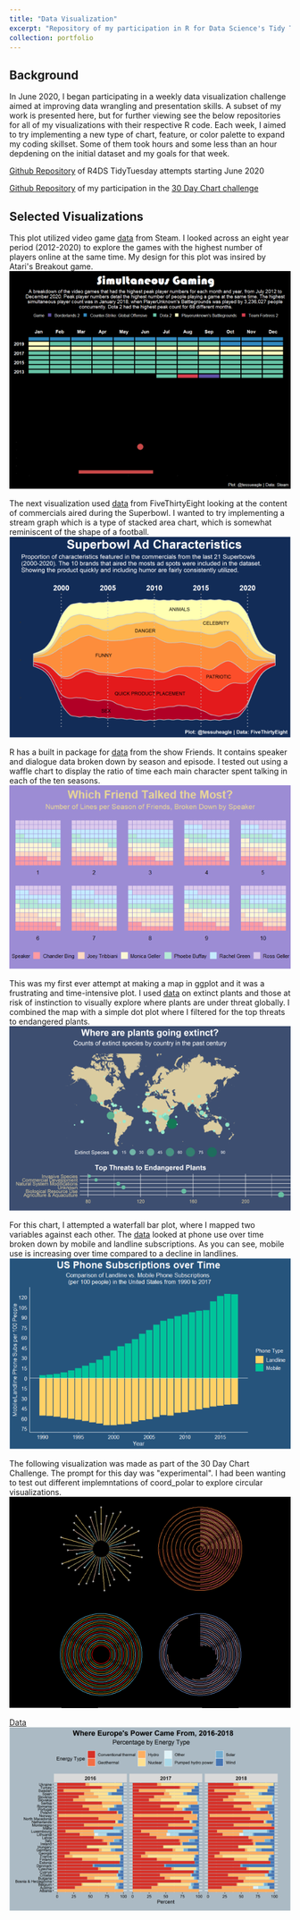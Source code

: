 ```yaml
---
title: "Data Visualization"
excerpt: "Repository of my participation in R for Data Science's Tidy Tuesday community of practice. Each week, a new dataset is released for people to practice their data visualization skills and receive help and feedback from the R community. I primarily work with {ggplot2} for graphics.<br><br><img src='/images/datViz.gif'>"
collection: portfolio
---
```


## Background
In June 2020, I began participating in a weekly data visualization challenge aimed at improving data wrangling and presentation skills. A subset of my work is presented here, but for further viewing see the below repositories for all of my visualizations with their respective R code. Each week, I aimed to try implementing a new type of chart, feature, or color palette to expand my coding skillset. Some of them took hours and some less than an hour depdening on the initial dataset and my goals for that week. 

[Github Repository](https://github.com/tessaeagle/TidyTuesday) of R4DS TidyTuesday attempts starting June 2020

[Github Repository](https://github.com/tessaeagle/30daychartchallenge) of my participation in the [30 Day Chart challenge](https://twitter.com/30daychartchall?lang=en)

## Selected Visualizations
This plot utilized video game [data](https://github.com/rfordatascience/tidytuesday/blob/master/data/2021/2021-03-16/readme.md) from Steam. I looked across an eight year period (2012-2020) to explore the games with the highest number of players online at the same time. My design for this plot was insired by Atari's Breakout game.<br>
<img src='/images/game.png'><br>


The next visualization used [data](https://github.com/rfordatascience/tidytuesday/blob/master/data/2021/2021-03-02/readme.md) from FiveThirtyEight looking at the content of commercials aired during the Superbowl. I wanted to try implementing a stream graph which is a type of stacked area chart, which is somewhat reminiscent of the shape of a football.<br>
<img src='/images/super.png'><br>


R has a built in package for [data](https://github.com/rfordatascience/tidytuesday/blob/master/data/2020/2020-09-08/readme.md) from the show Friends. It contains speaker and dialogue data broken down by season and episode. I tested out using a waffle chart to display the ratio of time each main character spent talking in each of the ten seasons.<br>
<img src='/images/friends.png'><br>


This was my first ever attempt at making a map in ggplot and it was a frustrating and time-intensive plot. I used [data](https://github.com/rfordatascience/tidytuesday/blob/master/data/2020/2020-08-18/readme.md) on extinct plants and those at risk of instinction to visually explore where plants are under threat globally. I combined the map with a simple dot plot where I filtered for the top threats to endangered plants. <br>
<img src='/images/map.png'><br>


For this chart, I attempted a waterfall bar plot, where I mapped two variables against each other. The [data](https://github.com/rfordatascience/tidytuesday/blob/master/data/2020/2020-11-10/readme.md) looked at phone use over time broken down by mobile and landline subscriptions. As you can see, mobile use is increasing over time compared to a decline in landlines. <br>
<img src='/images/phone.png'><br>

The following visualization was made as part of the 30 Day Chart Challenge. The prompt for this day was "experimental". I had been wanting to test out different implemntations of coord_polar to explore circular visualizations. 
<img src='/images/circles.png'><br>

[Data](https://github.com/rfordatascience/tidytuesday/blob/master/data/2020/2020-08-04/readme.md)
<img src='/images/europeEnergy.png'>



